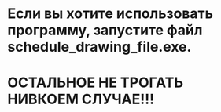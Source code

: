 # Если вы хотите использовать программу, запустите файл schedule_drawing_file.exe.
# ОСТАЛЬНОЕ НЕ ТРОГАТЬ НИВКОЕМ СЛУЧАЕ!!!
